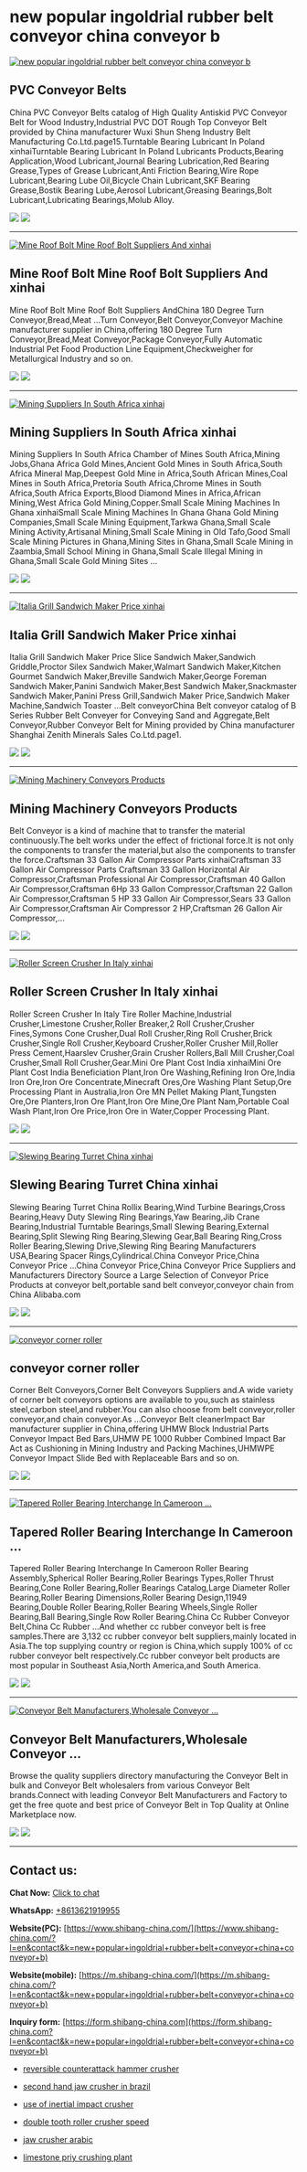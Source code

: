 # new popular ingoldrial rubber belt conveyor china conveyor b

<a href="https://swt.shibang-china.com/?l=en&img&k=new+popular+ingoldrial+rubber+belt+conveyor+china+conveyor+b" target="_blank">![new popular ingoldrial rubber belt conveyor china conveyor b](http://static.shibang-china.com/all-800x300/707.jpg)</a>

## PVC Conveyor Belts
China PVC Conveyor Belts catalog of High Quality Antiskid PVC Conveyor Belt for Wood Industry,Industrial PVC DOT Rough Top Conveyor Belt provided by China manufacturer Wuxi Shun Sheng Industry Belt Manufacturing Co.Ltd.page15.Turntable Bearing Lubricant In Poland xinhaiTurntable Bearing Lubricant In Poland Lubricants Products,Bearing Application,Wood Lubricant,Journal Bearing Lubrication,Red Bearing Grease,Types of Grease Lubricant,Anti Friction Bearing,Wire Rope Lubricant,Bearing Lube Oil,Bicycle Chain Lubricant,SKF Bearing Grease,Bostik Bearing Lube,Aerosol Lubricant,Greasing Bearings,Bolt Lubricant,Lubricating Bearings,Molub Alloy.


<a href="https://whatsapp.shibangsoft.com/WhatsApp.php" target="_blank" title="WhatsApp">![](http://static.shibang-china.com/icon/whatsapp.png)</a> <a href="https://swt.shibang-china.com/?l=en&icon&k=new+popular+ingoldrial+rubber+belt+conveyor+china+conveyor+b" target="_blank">![](http://static.shibang-china.com/icon/chat-en.png)</a>

---

<a href="https://swt.shibang-china.com/?l=en&img&k=new+popular+ingoldrial+rubber+belt+conveyor+china+conveyor+b" target="_blank">![Mine Roof Bolt Mine Roof Bolt Suppliers And xinhai](http://static.shibang-china.com/all-800x300/1065.jpg)</a>

## Mine Roof Bolt Mine Roof Bolt Suppliers And xinhai
Mine Roof Bolt Mine Roof Bolt Suppliers AndChina 180 Degree Turn Conveyor,Bread,Meat …Turn Conveyor,Belt Conveyor,Conveyor Machine manufacturer supplier in China,offering 180 Degree Turn Conveyor,Bread,Meat Conveyor,Package Conveyor,Fully Automatic Industrial Pet Food Production Line Equipment,Checkweigher for Metallurgical Industry and so on.


<a href="https://whatsapp.shibangsoft.com/WhatsApp.php" target="_blank" title="WhatsApp">![](http://static.shibang-china.com/icon/whatsapp.png)</a> <a href="https://swt.shibang-china.com/?l=en&icon&k=new+popular+ingoldrial+rubber+belt+conveyor+china+conveyor+b" target="_blank">![](http://static.shibang-china.com/icon/chat-en.png)</a>

---

<a href="https://swt.shibang-china.com/?l=en&img&k=new+popular+ingoldrial+rubber+belt+conveyor+china+conveyor+b" target="_blank">![Mining Suppliers In South Africa xinhai](http://static.shibang-china.com/all-800x300/1085.jpg)</a>

## Mining Suppliers In South Africa xinhai
Mining Suppliers In South Africa Chamber of Mines South Africa,Mining Jobs,Ghana Africa Gold Mines,Ancient Gold Mines in South Africa,South Africa Mineral Map,Deepest Gold Mine in Africa,South African Mines,Coal Mines in South Africa,Pretoria South Africa,Chrome Mines in South Africa,South Africa Exports,Blood Diamond Mines in Africa,African Mining,West Africa Gold Mining,Copper.Small Scale Mining Machines In Ghana xinhaiSmall Scale Mining Machines In Ghana Ghana Gold Mining Companies,Small Scale Mining Equipment,Tarkwa Ghana,Small Scale Mining Activity,Artisanal Mining,Small Scale Mining in Old Tafo,Good Small Scale Mining Pictures in Ghana,Mining Sites in Ghana,Small Scale Mining in Zaambia,Small School Mining in Ghana,Small Scale Illegal Mining in Ghana,Small Scale Gold Mining Sites …


<a href="https://whatsapp.shibangsoft.com/WhatsApp.php" target="_blank" title="WhatsApp">![](http://static.shibang-china.com/icon/whatsapp.png)</a> <a href="https://swt.shibang-china.com/?l=en&icon&k=new+popular+ingoldrial+rubber+belt+conveyor+china+conveyor+b" target="_blank">![](http://static.shibang-china.com/icon/chat-en.png)</a>

---

<a href="https://swt.shibang-china.com/?l=en&img&k=new+popular+ingoldrial+rubber+belt+conveyor+china+conveyor+b" target="_blank">![Italia Grill Sandwich Maker Price xinhai](http://static.shibang-china.com/all-800x300/516.jpg)</a>

## Italia Grill Sandwich Maker Price xinhai
Italia Grill Sandwich Maker Price Slice Sandwich Maker,Sandwich Griddle,Proctor Silex Sandwich Maker,Walmart Sandwich Maker,Kitchen Gourmet Sandwich Maker,Breville Sandwich Maker,George Foreman Sandwich Maker,Panini Sandwich Maker,Best Sandwich Maker,Snackmaster Sandwich Maker,Panini Press Grill,Sandwich Maker Price,Sandwich Maker Machine,Sandwich Toaster …Belt conveyorChina Belt conveyor catalog of B Series Rubber Belt Conveyer for Conveying Sand and Aggregate,Belt Conveyor,Rubber Conveyor Belt for Mining provided by China manufacturer Shanghai Zenith Minerals Sales Co.Ltd.page1.


<a href="https://whatsapp.shibangsoft.com/WhatsApp.php" target="_blank" title="WhatsApp">![](http://static.shibang-china.com/icon/whatsapp.png)</a> <a href="https://swt.shibang-china.com/?l=en&icon&k=new+popular+ingoldrial+rubber+belt+conveyor+china+conveyor+b" target="_blank">![](http://static.shibang-china.com/icon/chat-en.png)</a>

---

<a href="https://swt.shibang-china.com/?l=en&img&k=new+popular+ingoldrial+rubber+belt+conveyor+china+conveyor+b" target="_blank">![Mining Machinery Conveyors Products](http://static.shibang-china.com/all-800x300/767.jpg)</a>

## Mining Machinery Conveyors Products
Belt Conveyor is a kind of machine that to transfer the material continuously.The belt works under the effect of frictional force.It is not only the components to transfer the material,but also the components to transfer the force.Craftsman 33 Gallon Air Compressor Parts xinhaiCraftsman 33 Gallon Air Compressor Parts Craftsman 33 Gallon Horizontal Air Compressor,Craftsman Professional Air Compressor,Craftsman 40 Gallon Air Compressor,Craftsman 6Hp 33 Gallon Compressor,Craftsman 22 Gallon Air Compressor,Craftsman 5 HP 33 Gallon Air Compressor,Sears 33 Gallon Air Compressor,Craftsman Air Compressor 2 HP,Craftsman 26 Gallon Air Compressor,…


<a href="https://whatsapp.shibangsoft.com/WhatsApp.php" target="_blank" title="WhatsApp">![](http://static.shibang-china.com/icon/whatsapp.png)</a> <a href="https://swt.shibang-china.com/?l=en&icon&k=new+popular+ingoldrial+rubber+belt+conveyor+china+conveyor+b" target="_blank">![](http://static.shibang-china.com/icon/chat-en.png)</a>

---

<a href="https://swt.shibang-china.com/?l=en&img&k=new+popular+ingoldrial+rubber+belt+conveyor+china+conveyor+b" target="_blank">![Roller Screen Crusher In Italy xinhai](http://static.shibang-china.com/all-800x300/236.jpg)</a>

## Roller Screen Crusher In Italy xinhai
Roller Screen Crusher In Italy Tire Roller Machine,Industrial Crusher,Limestone Crusher,Roller Breaker,2 Roll Crusher,Crusher Fines,Symons Cone Crusher,Dual Roll Crusher,Ring Roll Crusher,Brick Crusher,Single Roll Crusher,Keyboard Crusher,Roller Crusher Mill,Roller Press Cement,Haarslev Crusher,Grain Crusher Rollers,Ball Mill Crusher,Coal Crusher,Small Roll Crusher,Gear.Mini Ore Plant Cost India xinhaiMini Ore Plant Cost India Beneficiation Plant,Iron Ore Washing,Refining Iron Ore,India Iron Ore,Iron Ore Concentrate,Minecraft Ores,Ore Washing Plant Setup,Ore Processing Plant in Australia,Iron Ore MN Pellet Making Plant,Tungsten Ore,Ore Planters,Iron Ore Plant,Iron Ore Mine,Ore Plant Nam,Portable Coal Wash Plant,Iron Ore Price,Iron Ore in Water,Copper Processing Plant.


<a href="https://whatsapp.shibangsoft.com/WhatsApp.php" target="_blank" title="WhatsApp">![](http://static.shibang-china.com/icon/whatsapp.png)</a> <a href="https://swt.shibang-china.com/?l=en&icon&k=new+popular+ingoldrial+rubber+belt+conveyor+china+conveyor+b" target="_blank">![](http://static.shibang-china.com/icon/chat-en.png)</a>

---

<a href="https://swt.shibang-china.com/?l=en&img&k=new+popular+ingoldrial+rubber+belt+conveyor+china+conveyor+b" target="_blank">![Slewing Bearing Turret China xinhai](http://static.shibang-china.com/all-800x300/796.jpg)</a>

## Slewing Bearing Turret China xinhai
Slewing Bearing Turret China Rollix Bearing,Wind Turbine Bearings,Cross Bearing,Heavy Duty Slewing Ring Bearings,Yaw Bearing,Jib Crane Bearing,Industrial Turntable Bearings,Small Slewing Bearing,External Bearing,Split Slewing Ring Bearing,Slewing Gear,Ball Bearing Ring,Cross Roller Bearing,Slewing Drive,Slewing Ring Bearing Manufacturers USA,Bearing Spacer Rings,Cylindrical.China Conveyor Price,China Conveyor Price …China Conveyor Price,China Conveyor Price Suppliers and Manufacturers Directory Source a Large Selection of Conveyor Price Products at conveyor belt,portable sand belt conveyor,conveyor chain from China Alibaba.com


<a href="https://whatsapp.shibangsoft.com/WhatsApp.php" target="_blank" title="WhatsApp">![](http://static.shibang-china.com/icon/whatsapp.png)</a> <a href="https://swt.shibang-china.com/?l=en&icon&k=new+popular+ingoldrial+rubber+belt+conveyor+china+conveyor+b" target="_blank">![](http://static.shibang-china.com/icon/chat-en.png)</a>

---

<a href="https://swt.shibang-china.com/?l=en&img&k=new+popular+ingoldrial+rubber+belt+conveyor+china+conveyor+b" target="_blank">![conveyor corner roller](http://static.shibang-china.com/all-800x300/1294.jpg)</a>

## conveyor corner roller
Corner Belt Conveyors,Corner Belt Conveyors Suppliers and.A wide variety of corner belt conveyors options are available to you,such as stainless steel,carbon steel,and rubber.You can also choose from belt conveyor,roller conveyor,and chain conveyor.As …Conveyor Belt cleanerImpact Bar manufacturer supplier in China,offering UHMW Block Industrial Parts Conveyor Impact Bed Bars,UHMW PE 1000 Rubber Combined Impact Bar Act as Cushioning in Mining Industry and Packing Machines,UHMWPE Conveyor Impact Slide Bed with Replaceable Bars and so on.


<a href="https://whatsapp.shibangsoft.com/WhatsApp.php" target="_blank" title="WhatsApp">![](http://static.shibang-china.com/icon/whatsapp.png)</a> <a href="https://swt.shibang-china.com/?l=en&icon&k=new+popular+ingoldrial+rubber+belt+conveyor+china+conveyor+b" target="_blank">![](http://static.shibang-china.com/icon/chat-en.png)</a>

---

<a href="https://swt.shibang-china.com/?l=en&img&k=new+popular+ingoldrial+rubber+belt+conveyor+china+conveyor+b" target="_blank">![Tapered Roller Bearing Interchange In Cameroon …](http://static.shibang-china.com/all-800x300/894.jpg)</a>

## Tapered Roller Bearing Interchange In Cameroon …
Tapered Roller Bearing Interchange In Cameroon Roller Bearing Assembly,Spherical Roller Bearing,Roller Bearings Types,Roller Thrust Bearing,Cone Roller Bearing,Roller Bearings Catalog,Large Diameter Roller Bearing,Roller Bearing Dimensions,Roller Bearing Design,11949 Bearing,Double Roller Bearing,Roller Bearing Wheels,Single Roller Bearing,Ball Bearing,Single Row Roller Bearing.China Cc Rubber Conveyor Belt,China Cc Rubber …And whether cc rubber conveyor belt is free samples.There are 3,132 cc rubber conveyor belt suppliers,mainly located in Asia.The top supplying country or region is China,which supply 100% of cc rubber conveyor belt respectively.Cc rubber conveyor belt products are most popular in Southeast Asia,North America,and South America.


<a href="https://whatsapp.shibangsoft.com/WhatsApp.php" target="_blank" title="WhatsApp">![](http://static.shibang-china.com/icon/whatsapp.png)</a> <a href="https://swt.shibang-china.com/?l=en&icon&k=new+popular+ingoldrial+rubber+belt+conveyor+china+conveyor+b" target="_blank">![](http://static.shibang-china.com/icon/chat-en.png)</a>

---

<a href="https://swt.shibang-china.com/?l=en&img&k=new+popular+ingoldrial+rubber+belt+conveyor+china+conveyor+b" target="_blank">![Conveyor Belt Manufacturers,Wholesale Conveyor …](http://static.shibang-china.com/all-800x300/558.jpg)</a>

## Conveyor Belt Manufacturers,Wholesale Conveyor …
Browse the quality suppliers directory manufacturing the Conveyor Belt in bulk and Conveyor Belt wholesalers from various Conveyor Belt brands.Connect with leading Conveyor Belt Manufacturers and Factory to get the free quote and best price of Conveyor Belt in Top Quality at Online Marketplace now.

<a href="https://whatsapp.shibangsoft.com/WhatsApp.php" target="_blank" title="WhatsApp">![](http://static.shibang-china.com/icon/whatsapp.png)</a> <a href="https://swt.shibang-china.com/?l=en&icon&k=new+popular+ingoldrial+rubber+belt+conveyor+china+conveyor+b" target="_blank">![](http://static.shibang-china.com/icon/chat-en.png)</a>

---
## Contact us:

**Chat Now:** [Click to chat](https://swt.shibang-china.com?l=en&contact&k=new+popular+ingoldrial+rubber+belt+conveyor+china+conveyor+b)

**WhatsApp:**  [+8613621919955](https://whatsapp.shibangsoft.com/WhatsApp.php)

**Website(PC):** [https://www.shibang-china.com/](https://www.shibang-china.com/?l=en&contact&k=new+popular+ingoldrial+rubber+belt+conveyor+china+conveyor+b)

**Website(mobile):** [https://m.shibang-china.com/](https://m.shibang-china.com/?l=en&contact&k=new+popular+ingoldrial+rubber+belt+conveyor+china+conveyor+b)

**Inquiry form:** [https://form.shibang-china.com](https://form.shibang-china.com?l=en&contact&k=new+popular+ingoldrial+rubber+belt+conveyor+china+conveyor+b)

* [reversible counterattack hammer crusher](../166/reversible%20counterattack%20hammer%20crusher.md)

* [second hand jaw crusher in brazil](../166/second%20hand%20jaw%20crusher%20in%20brazil.md)

* [use of inertial impact crusher](../170/use%20of%20inertial%20impact%20crusher.md)

* [double tooth roller crusher speed](../167/double%20tooth%20roller%20crusher%20speed.md)

* [jaw crusher arabic](../166/jaw%20crusher%20arabic.md)

* [limestone priy crushing plant](../161/limestone%20priy%20crushing%20plant.md)